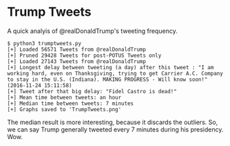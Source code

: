 # Trump Tweets

A quick analyis of @realDonaldTrump's tweeting frequency.

```
$ python3 trumptweets.py
[+] Loaded 56571 Tweets from @realDonaldTrump
[+] Pruned 29428 Tweets for post-POTUS Tweets only
[+] Loaded 27143 Tweets from @realDonaldTrump
[+] Longest delay between tweeting (a day) after this tweet : "I am working hard, even on Thanksgiving, trying to get Carrier A.C. Company to stay in the U.S. (Indiana). MAKING PROGRESS - Will know soon!" (2016-11-24 15:11:58)
[+] Tweet after that big delay: "Fidel Castro is dead!"
[+] Mean time between tweets: an hour
[+] Median time between tweets: 7 minutes
[+] Graphs saved to 'TrumpTweets.png'
```

The median result is more interesting, because it discards the outliers. So, we can say Trump generally tweeted every 7 minutes during his presidency. Wow.